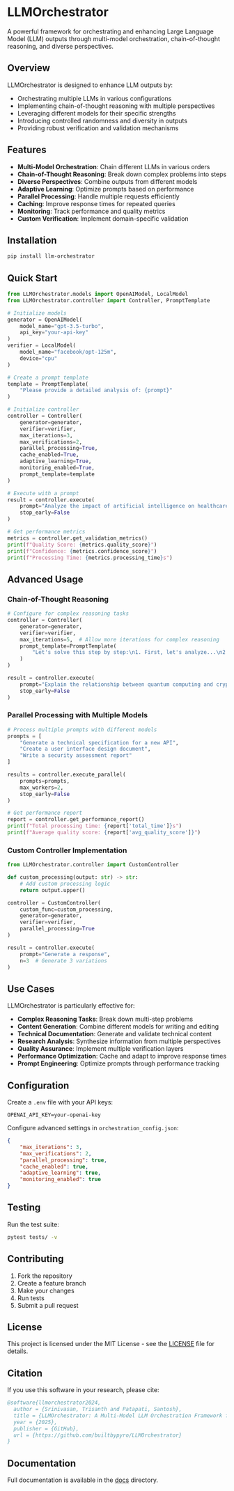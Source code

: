 # LLMOrchestrator

A powerful framework for orchestrating and enhancing Large Language Model (LLM) outputs through multi-model orchestration, chain-of-thought reasoning, and diverse perspectives.

## Overview

LLMOrchestrator is designed to enhance LLM outputs by:
- Orchestrating multiple LLMs in various configurations
- Implementing chain-of-thought reasoning with multiple perspectives
- Leveraging different models for their specific strengths
- Introducing controlled randomness and diversity in outputs
- Providing robust verification and validation mechanisms

## Features

- **Multi-Model Orchestration**: Chain different LLMs in various orders
- **Chain-of-Thought Reasoning**: Break down complex problems into steps
- **Diverse Perspectives**: Combine outputs from different models
- **Adaptive Learning**: Optimize prompts based on performance
- **Parallel Processing**: Handle multiple requests efficiently
- **Caching**: Improve response times for repeated queries
- **Monitoring**: Track performance and quality metrics
- **Custom Verification**: Implement domain-specific validation

## Installation

```bash
pip install llm-orchestrator
```

## Quick Start

```python
from LLMOrchestrator.models import OpenAIModel, LocalModel
from LLMOrchestrator.controller import Controller, PromptTemplate

# Initialize models
generator = OpenAIModel(
    model_name="gpt-3.5-turbo",
    api_key="your-api-key"
)
verifier = LocalModel(
    model_name="facebook/opt-125m",
    device="cpu"
)

# Create a prompt template
template = PromptTemplate(
    "Please provide a detailed analysis of: {prompt}"
)

# Initialize controller
controller = Controller(
    generator=generator,
    verifier=verifier,
    max_iterations=3,
    max_verifications=2,
    parallel_processing=True,
    cache_enabled=True,
    adaptive_learning=True,
    monitoring_enabled=True,
    prompt_template=template
)

# Execute with a prompt
result = controller.execute(
    prompt="Analyze the impact of artificial intelligence on healthcare.",
    stop_early=False
)

# Get performance metrics
metrics = controller.get_validation_metrics()
print(f"Quality Score: {metrics.quality_score}")
print(f"Confidence: {metrics.confidence_score}")
print(f"Processing Time: {metrics.processing_time}s")
```

## Advanced Usage

### Chain-of-Thought Reasoning

```python
# Configure for complex reasoning tasks
controller = Controller(
    generator=generator,
    verifier=verifier,
    max_iterations=5,  # Allow more iterations for complex reasoning
    prompt_template=PromptTemplate(
        "Let's solve this step by step:\n1. First, let's analyze...\n2. Then, we can consider...\n3. Finally, we can conclude...\n\nProblem: {prompt}"
    )
)

result = controller.execute(
    prompt="Explain the relationship between quantum computing and cryptography",
    stop_early=False
)
```

### Parallel Processing with Multiple Models

```python
# Process multiple prompts with different models
prompts = [
    "Generate a technical specification for a new API",
    "Create a user interface design document",
    "Write a security assessment report"
]

results = controller.execute_parallel(
    prompts=prompts,
    max_workers=2,
    stop_early=False
)

# Get performance report
report = controller.get_performance_report()
print(f"Total processing time: {report['total_time']}s")
print(f"Average quality score: {report['avg_quality_score']}")
```

### Custom Controller Implementation

```python
from LLMOrchestrator.controller import CustomController

def custom_processing(output: str) -> str:
    # Add custom processing logic
    return output.upper()

controller = CustomController(
    custom_func=custom_processing,
    generator=generator,
    verifier=verifier,
    parallel_processing=True
)

result = controller.execute(
    prompt="Generate a response",
    n=3  # Generate 3 variations
)
```

## Use Cases

LLMOrchestrator is particularly effective for:

- **Complex Reasoning Tasks**: Break down multi-step problems
- **Content Generation**: Combine different models for writing and editing
- **Technical Documentation**: Generate and validate technical content
- **Research Analysis**: Synthesize information from multiple perspectives
- **Quality Assurance**: Implement multiple verification layers
- **Performance Optimization**: Cache and adapt to improve response times
- **Prompt Engineering**: Optimize prompts through performance tracking

## Configuration

Create a `.env` file with your API keys:
```
OPENAI_API_KEY=your-openai-key
```

Configure advanced settings in `orchestration_config.json`:
```json
{
    "max_iterations": 3,
    "max_verifications": 2,
    "parallel_processing": true,
    "cache_enabled": true,
    "adaptive_learning": true,
    "monitoring_enabled": true
}
```

## Testing

Run the test suite:
```bash
pytest tests/ -v
```

## Contributing

1. Fork the repository
2. Create a feature branch
3. Make your changes
4. Run tests
5. Submit a pull request

## License

This project is licensed under the MIT License - see the [LICENSE](LICENSE) file for details.

## Citation

If you use this software in your research, please cite:

```bibtex
@software{llmorchestrator2024,
  author = {Srinivasan, Trisanth and Patapati, Santosh},
  title = {LLMOrchestrator: A Multi-Model LLM Orchestration Framework for Reducing Bias and Iterative Reasoning},
  year = {2025},
  publisher = {GitHub},
  url = {https://github.com/builtbypyro/LLMOrchestrator}
}
```

## Documentation

Full documentation is available in the [docs](docs/) directory.
